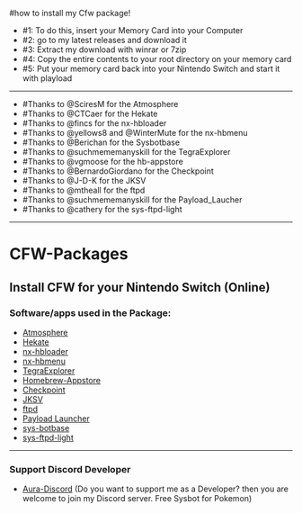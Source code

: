 #how to install my Cfw package!
- #1: To do this, insert your Memory Card into your Computer
- #2: go to my latest releases and download it
- #3: Extract my download with winrar or 7zip
- #4: Copy the entire contents to your root directory on your memory card
- #5: Put your memory card back into your Nintendo Switch and start it with playload
- -----------------------------------------------------------------------------------
- #Thanks to @SciresM for the Atmosphere
- #Thanks to @CTCaer for the Hekate   
- #Thanks to @fincs for the nx-hbloader
- #Thanks to @yellows8 and @WinterMute for the nx-hbmenu
- #Thanks to @Berichan for the Sysbotbase    
- #Thanks to @suchmememanyskill for the TegraExplorer 
- #Thanks to @vgmoose for the hb-appstore
- #Thanks to @BernardoGiordano for the Checkpoint
- #Thanks to @J-D-K for the JKSV
- #Thanks to @mtheall for the ftpd
- #Thanks to @suchmememanyskill for the Payload_Laucher
- #Thanks to @cathery for the sys-ftpd-light
 -----------------------------------------------------------------------------------
# CFW-Packages
## Install CFW for your Nintendo Switch (Online)
### Software/apps used in the Package:
- [Atmosphere](https://github.com/Atmosphere-NX/Atmosphere/releases/)
- [Hekate](https://github.com/CTCaer/hekate/releases/)
- [nx-hbloader](https://github.com/switchbrew/nx-hbloader/releases)
- [nx-hbmenu](https://github.com/switchbrew/nx-hbmenu/releases)
- [TegraExplorer](https://github.com/suchmememanyskill/TegraExplorer/releases)
- [Homebrew-Appstore](https://github.com/fortheusers/hb-appstore/releases)
- [Checkpoint](https://github.com/BernardoGiordano/Checkpoint/releases)
- [JKSV](https://github.com/J-D-K/JKSV/releases)
- [ftpd](https://github.com/mtheall/ftpd/releases)
- [Payload Launcher](https://github.com/suchmememanyskill/Payload_Launcher/releases)
- [sys-botbase](https://github.com/olliz0r/sys-botbase/releases)
- [sys-ftpd-light](https://github.com/cathery/sys-ftpd/releases)
 -----------------------------------------------------------------------------------
  ### Support Discord Developer
- [Aura-Discord](https://discord.com/invite/gPk7G6Z5PF) (Do you want to support me as a Developer? then you are welcome to join my Discord server. Free Sysbot for Pokemon)

